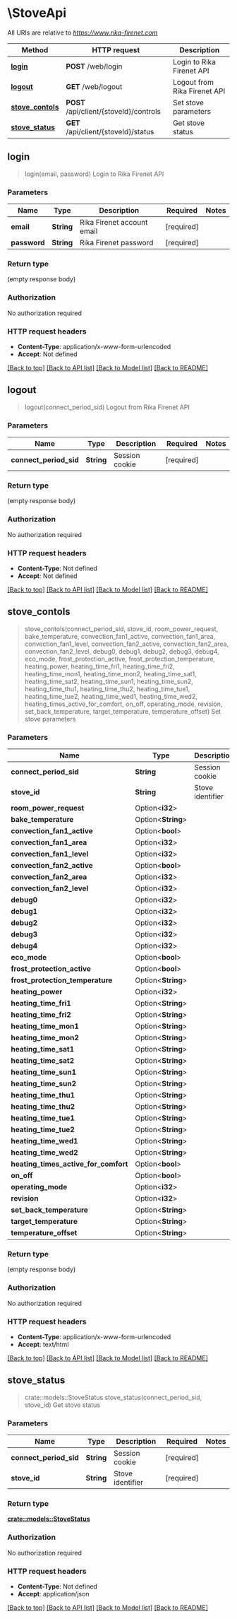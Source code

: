 # \StoveApi

All URIs are relative to *https://www.rika-firenet.com*

Method | HTTP request | Description
------------- | ------------- | -------------
[**login**](StoveApi.md#login) | **POST** /web/login | Login to Rika Firenet API
[**logout**](StoveApi.md#logout) | **GET** /web/logout | Logout from Rika Firenet API
[**stove_contols**](StoveApi.md#stove_contols) | **POST** /api/client/{stoveId}/controls | Set stove parameters
[**stove_status**](StoveApi.md#stove_status) | **GET** /api/client/{stoveId}/status | Get stove status



## login

> login(email, password)
Login to Rika Firenet API

### Parameters


Name | Type | Description  | Required | Notes
------------- | ------------- | ------------- | ------------- | -------------
**email** | **String** | Rika Firenet account email | [required] |
**password** | **String** | Rika Firenet password | [required] |

### Return type

 (empty response body)

### Authorization

No authorization required

### HTTP request headers

- **Content-Type**: application/x-www-form-urlencoded
- **Accept**: Not defined

[[Back to top]](#) [[Back to API list]](../README.md#documentation-for-api-endpoints) [[Back to Model list]](../README.md#documentation-for-models) [[Back to README]](../README.md)


## logout

> logout(connect_period_sid)
Logout from Rika Firenet API

### Parameters


Name | Type | Description  | Required | Notes
------------- | ------------- | ------------- | ------------- | -------------
**connect_period_sid** | **String** | Session cookie | [required] |

### Return type

 (empty response body)

### Authorization

No authorization required

### HTTP request headers

- **Content-Type**: Not defined
- **Accept**: Not defined

[[Back to top]](#) [[Back to API list]](../README.md#documentation-for-api-endpoints) [[Back to Model list]](../README.md#documentation-for-models) [[Back to README]](../README.md)


## stove_contols

> stove_contols(connect_period_sid, stove_id, room_power_request, bake_temperature, convection_fan1_active, convection_fan1_area, convection_fan1_level, convection_fan2_active, convection_fan2_area, convection_fan2_level, debug0, debug1, debug2, debug3, debug4, eco_mode, frost_protection_active, frost_protection_temperature, heating_power, heating_time_fri1, heating_time_fri2, heating_time_mon1, heating_time_mon2, heating_time_sat1, heating_time_sat2, heating_time_sun1, heating_time_sun2, heating_time_thu1, heating_time_thu2, heating_time_tue1, heating_time_tue2, heating_time_wed1, heating_time_wed2, heating_times_active_for_comfort, on_off, operating_mode, revision, set_back_temperature, target_temperature, temperature_offset)
Set stove parameters

### Parameters


Name | Type | Description  | Required | Notes
------------- | ------------- | ------------- | ------------- | -------------
**connect_period_sid** | **String** | Session cookie | [required] |
**stove_id** | **String** | Stove identifier | [required] |
**room_power_request** | Option<**i32**> |  |  |
**bake_temperature** | Option<**String**> |  |  |
**convection_fan1_active** | Option<**bool**> |  |  |
**convection_fan1_area** | Option<**i32**> |  |  |
**convection_fan1_level** | Option<**i32**> |  |  |
**convection_fan2_active** | Option<**bool**> |  |  |
**convection_fan2_area** | Option<**i32**> |  |  |
**convection_fan2_level** | Option<**i32**> |  |  |
**debug0** | Option<**i32**> |  |  |
**debug1** | Option<**i32**> |  |  |
**debug2** | Option<**i32**> |  |  |
**debug3** | Option<**i32**> |  |  |
**debug4** | Option<**i32**> |  |  |
**eco_mode** | Option<**bool**> |  |  |
**frost_protection_active** | Option<**bool**> |  |  |
**frost_protection_temperature** | Option<**String**> |  |  |
**heating_power** | Option<**i32**> |  |  |
**heating_time_fri1** | Option<**String**> |  |  |
**heating_time_fri2** | Option<**String**> |  |  |
**heating_time_mon1** | Option<**String**> |  |  |
**heating_time_mon2** | Option<**String**> |  |  |
**heating_time_sat1** | Option<**String**> |  |  |
**heating_time_sat2** | Option<**String**> |  |  |
**heating_time_sun1** | Option<**String**> |  |  |
**heating_time_sun2** | Option<**String**> |  |  |
**heating_time_thu1** | Option<**String**> |  |  |
**heating_time_thu2** | Option<**String**> |  |  |
**heating_time_tue1** | Option<**String**> |  |  |
**heating_time_tue2** | Option<**String**> |  |  |
**heating_time_wed1** | Option<**String**> |  |  |
**heating_time_wed2** | Option<**String**> |  |  |
**heating_times_active_for_comfort** | Option<**bool**> |  |  |
**on_off** | Option<**bool**> |  |  |
**operating_mode** | Option<**i32**> |  |  |
**revision** | Option<**i32**> |  |  |
**set_back_temperature** | Option<**String**> |  |  |
**target_temperature** | Option<**String**> |  |  |
**temperature_offset** | Option<**String**> |  |  |

### Return type

 (empty response body)

### Authorization

No authorization required

### HTTP request headers

- **Content-Type**: application/x-www-form-urlencoded
- **Accept**: text/html

[[Back to top]](#) [[Back to API list]](../README.md#documentation-for-api-endpoints) [[Back to Model list]](../README.md#documentation-for-models) [[Back to README]](../README.md)


## stove_status

> crate::models::StoveStatus stove_status(connect_period_sid, stove_id)
Get stove status

### Parameters


Name | Type | Description  | Required | Notes
------------- | ------------- | ------------- | ------------- | -------------
**connect_period_sid** | **String** | Session cookie | [required] |
**stove_id** | **String** | Stove identifier | [required] |

### Return type

[**crate::models::StoveStatus**](StoveStatus.md)

### Authorization

No authorization required

### HTTP request headers

- **Content-Type**: Not defined
- **Accept**: application/json

[[Back to top]](#) [[Back to API list]](../README.md#documentation-for-api-endpoints) [[Back to Model list]](../README.md#documentation-for-models) [[Back to README]](../README.md)

